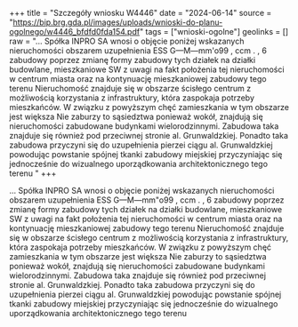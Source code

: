 +++
title = "Szczegóły wniosku W4446"
date = "2024-06-14"
source = "https://bip.brg.gda.pl/images/uploads/wnioski-do-planu-ogolnego/w4446_bfdfd0fda154.pdf"
tags = ["wnioski-ogolne"]
geolinks = []
raw = "... Spółka INPRO SA wnosi o objęcie poniżej wskazanych nieruchomości obszarem uzupełnienia ESS G—M—mm'o99 , ccm . , 6 zabudowy poprzez zmianę formy zabudowy tych działek na działki budowlane, mieszkaniowe SW z uwagi na fakt położenia tej nieruchomości w centrum miasta oraz na kontynuację mieszkaniowej zabudowy tego terenu Nieruchomość znajduje się w obszarze ścisłego centrum z możliwością korzystania z infrastruktury, która zaspokaja potrzeby mieszkańców. W związku z powyższym chęć zamieszkania w tym obszarze jest większa Nie zaburzy to sąsiedztwa ponieważ wokół, znajdują się nieruchomości zabudowane budynkami wielorodzinnymi. Zabudowa taka znajduje się również pod przeciwnej stronie al. Grunwaldzkiej. Ponadto taka zabudowa przyczyni się do uzupełnienia pierzei ciągu al. Grunwaldzkiej powodując powstanie spójnej tkanki zabudowy miejskiej przyczyniając się jednocześnie do wizualnego uporządkowania architektonicznego tego terenu "
+++

... Spółka INPRO SA wnosi o objęcie poniżej wskazanych nieruchomości obszarem uzupełnienia
ESS G—M—mm"o99 , ccm
. , 6
zabudowy poprzez zmianę formy zabudowy tych działek na działki budowlane, mieszkaniowe SW z uwagi na
fakt położenia tej nieruchomości w centrum miasta oraz na kontynuację mieszkaniowej zabudowy tego terenu
Nieruchomość znajduje się w obszarze ścisłego centrum z możliwością korzystania z infrastruktury, która
zaspokaja potrzeby mieszkańców. W związku z powyższym chęć zamieszkania w tym obszarze jest większa
Nie zaburzy to sąsiedztwa ponieważ wokół, znajdują się nieruchomości zabudowane budynkami
wielorodzinnymi. Zabudowa taka znajduje się również pod przeciwnej stronie al. Grunwaldzkiej. Ponadto taka
zabudowa przyczyni się do uzupełnienia pierzei ciągu al. Grunwaldzkiej powodując powstanie spójnej tkanki
zabudowy miejskiej przyczyniając się jednocześnie do wizualnego uporządkowania architektonicznego tego
terenu



